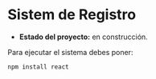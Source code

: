 <h1>Sistem de Registro</h1>

- **Estado del proyecto:** en construcción.

Para ejecutar el sistema debes poner:

```npm install react```
